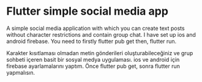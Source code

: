 # Flutter simple social media app


A simple social media application with which you can create text posts without character restrictions and contain group chat.
I have set up ios and android firebase.
You need to firstly flutter pub get then, flutter run.

Karakter kısıtlaması olmadan metin gönderileri oluşturabileceğiniz ve grup sohbeti içeren basit bir sosyal medya uygulaması.
ios ve android için firebase ayarlamalarını yaptım.
Önce flutter pub get, sonra flutter run yapmalısın.
